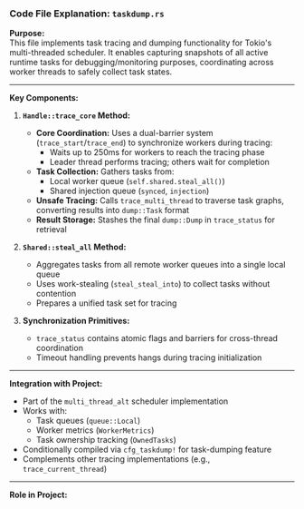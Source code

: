 ### Code File Explanation: `taskdump.rs`

**Purpose:**  
This file implements task tracing and dumping functionality for Tokio's multi-threaded scheduler. It enables capturing snapshots of all active runtime tasks for debugging/monitoring purposes, coordinating across worker threads to safely collect task states.

---

**Key Components:**

1. **`Handle::trace_core` Method:**
   - **Core Coordination:** Uses a dual-barrier system (`trace_start`/`trace_end`) to synchronize workers during tracing:
     - Waits up to 250ms for workers to reach the tracing phase
     - Leader thread performs tracing; others wait for completion
   - **Task Collection:** Gathers tasks from:
     - Local worker queue (`self.shared.steal_all()`)
     - Shared injection queue (`synced`, `injection`)
   - **Unsafe Tracing:** Calls `trace_multi_thread` to traverse task graphs, converting results into `dump::Task` format
   - **Result Storage:** Stashes the final `dump::Dump` in `trace_status` for retrieval

2. **`Shared::steal_all` Method:**
   - Aggregates tasks from all remote worker queues into a single local queue
   - Uses work-stealing (`steal_steal_into`) to collect tasks without contention
   - Prepares a unified task set for tracing

3. **Synchronization Primitives:**
   - `trace_status` contains atomic flags and barriers for cross-thread coordination
   - Timeout handling prevents hangs during tracing initialization

---

**Integration with Project:**
- Part of the `multi_thread_alt` scheduler implementation
- Works with:
  - Task queues (`queue::Local`)
  - Worker metrics (`WorkerMetrics`)
  - Task ownership tracking (`OwnedTasks`)
- Conditionally compiled via `cfg_taskdump!` for task-dumping feature
- Complements other tracing implementations (e.g., `trace_current_thread`)

---

**Role in Project:**  